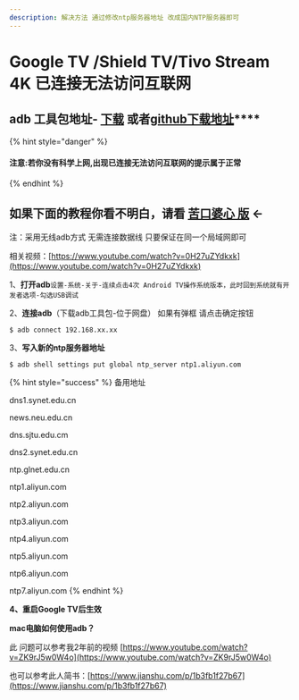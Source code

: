 ```yaml
---
description: 解决方法 通过修改ntp服务器地址 改成国内NTP服务器即可
---
```


# Google TV /Shield TV/Tivo Stream 4K 已连接无法访问互联网

## **adb 工具包地址-** [**下载**](https://drive.google.com/drive/folders/1PIT3issyC3qD_mjt9HRVJkM2qTlphXWk?usp=sharing)  **或者**[**github下载地址**](https://github.com/ligl0702/Pan/releases/tag/ADB)\*\*\*\*

{% hint style="danger" %}
#### **注意:若你没有科学上网,出现已连接无法访问互联网的提示属于正常**
{% endhint %}

## 如果下面的教程你看不明白，请看 [苦口婆心 版](https://www.bilibili.com/read/cv9486531)   ←

注：采用无线adb方式 无需连接数据线 只要保证在同一个局域网即可

相关视频：[https://www.youtube.com/watch?v=0H27uZYdkxk](https://www.youtube.com/watch?v=0H27uZYdkxk)

 1、**打开adb**`设置-系统-关于-连续点击4次 Android TV操作系统版本，此时回到系统就有开发者选项-勾选USB调试`

2、**连接adb**（下载adb工具包-位于网盘） 如果有弹框 请点击确定按钮

```
$ adb connect 192.168.xx.xx
```

3、**写入新的ntp服务器地址** 

```
$ adb shell settings put global ntp_server ntp1.aliyun.com 
```

{% hint style="success" %}
 备用地址 

dns1.synet.edu.cn 

news.neu.edu.cn 

dns.sjtu.edu.cm 

dns2.synet.edu.cn 

ntp.glnet.edu.cn 

ntp1.aliyun.com 

ntp2.aliyun.com 

ntp3.aliyun.com 

ntp4.aliyun.com 

ntp5.aliyun.com 

ntp6.aliyun.com 

ntp7.aliyun.com
{% endhint %}

**4、重启Google TV后生效**

**mac电脑如何使用adb？**

此 问题可以参考我2年前的视频 [https://www.youtube.com/watch?v=ZK9rJ5w0W4o](https://www.youtube.com/watch?v=ZK9rJ5w0W4o)

也可以参考此人简书：[https://www.jianshu.com/p/1b3fb1f27b67](https://www.jianshu.com/p/1b3fb1f27b67)



